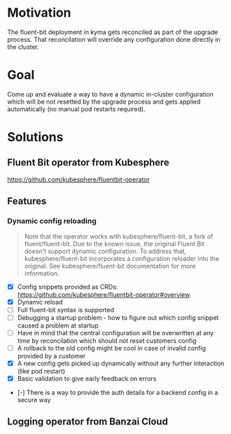 # Motivation
The fluent-bit deployment in kyma gets reconciled as part of the upgrade process. That reconcilation will override any configuration done directly in the cluster.

# Goal
Come up and evaluate a way to have a dynamic in-cluster configuration which will be not resetted by the upgrade process and gets applied automatically (no manual pod restarts required).

# Solutions

## Fluent Bit operator from Kubesphere

https://github.com/kubesphere/fluentbit-operator


## Features

### Dynamic config reloading

> Note that the operator works with kubesphere/fluent-bit, a fork of fluent/fluent-bit. Due to the known issue, the original Fluent Bit doesn't support dynamic configuration. To address that, kubesphere/fluent-bit incorporates a configuration reloader into the original. See kubesphere/fluent-bit documentation for more information.

- [x] Config snippets provided as CRDs: https://github.com/kubesphere/fluentbit-operator#overview
- [x] Dynamic reload
- [ ] Full fluent-bit syntax is supported
- [ ] Debugging a startup problem - how to figure out which config snippet caused a problem at startup
- [ ] Have in mind that the central configuration will be overwritten at any time by reconcilation which should not reset customers config
- [ ] A rollback to the old config might be cool in case of invalid config provided by a customer
- [x] A new config gets picked up dynamically without any further interaction (like pod restart)
- [x] Basic validation to give early feedback on errors
- [-] There is a way to provide the auth details for a backend config in a secure way


## Logging operator from Banzai Cloud
